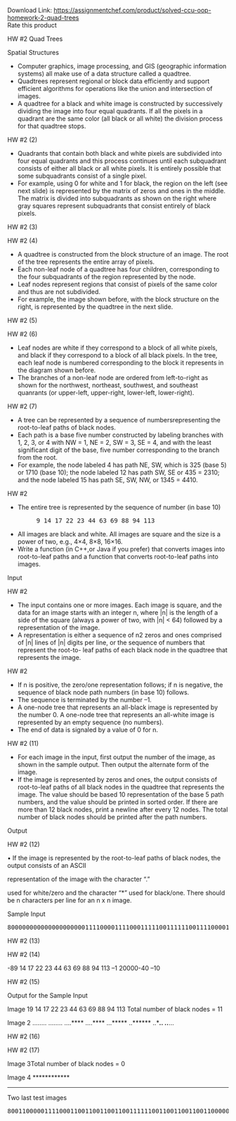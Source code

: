 Download Link: https://assignmentchef.com/product/solved-ccu-oop-homework-2-quad-trees
<br>
<span class="kksr-muted">Rate this product</span>

HW #2 Quad Trees

Spatial Structures

<ul>

 <li>Computer graphics, image processing, and GIS (geographic information systems) all make use of a data structure called a quadtree.</li>

 <li>Quadtrees represent regional or block data efficiently and support efficient algorithms for operations like the union and intersection of images.</li>

 <li>A quadtree for a black and white image is constructed by successively dividing the image into four equal quadrants. If all the pixels in a quadrant are the same color (all black or all white) the division process for that quadtree stops.</li>

</ul>

HW #2 (2)

<ul>

 <li>Quadrants that contain both black and white pixels are subdivided into four equal quadrants and this process continues until each subquadrant consists of either all black or all white pixels. It is entirely possible that some subquadrants consist of a single pixel.</li>

 <li>For example, using 0 for white and 1 for black, the region on the left (see next slide) is represented by the matrix of zeros and ones in the middle. The matrix is divided into subquadrants as shown on the right where gray squares represent subquadrants that consist entirely of black pixels.</li>

</ul>

HW #2 (3)

HW #2 (4)

<ul>

 <li>A quadtree is constructed from the block structure of an image. The root of the tree represents the entire array of pixels.</li>

 <li>Each non-leaf node of a quadtree has four children, corresponding to the four subquadrants of the region represented by the node.</li>

 <li>Leaf nodes represent regions that consist of pixels of the same color and thus are not subdivided.</li>

 <li>For example, the image shown before, with the block structure on the right, is represented by the quadtree in the next slide.</li>

</ul>

HW #2 (5)

HW #2 (6)

<ul>

 <li>Leaf nodes are white if they correspond to a block of all white pixels, and black if they correspond to a block of all black pixels. In the tree, each leaf node is numbered corresponding to the block it represents in the diagram shown before.</li>

 <li>The branches of a non-leaf node are ordered from left-to-right as shown for the northwest, northeast, southwest, and southeast quanrants (or upper-left, upper-right, lower-left, lower-right).</li>

</ul>

HW #2 (7)

<ul>

 <li>A tree can be represented by a sequence of numbersrepresenting the root-to-leaf paths of black nodes.</li>

 <li>Each path is a base five number constructed by labeling branches with 1, 2, 3, or 4 with NW = 1, NE = 2, SW = 3, SE = 4, and with the least significant digit of the base, five number corresponding to the branch from the root.</li>

 <li>For example, the node labeled 4 has path NE, SW, which is 325 (base 5) or 1710 (base 10); the node labeled 12 has path SW, SE or 435 = 2310; and the node labeled 15 has path SE, SW, NW, or 1345 = 4410.</li>

</ul>

HW #2

<ul>

 <li>The entire tree is represented by the sequence of number (in base 10)<pre>     9 14 17 22 23 44 63 69 88 94 113</pre></li>

 <li>All images are black and white. All images are square and the size is a power of two, e.g., 4×4, 8×8, 16×16.</li>

 <li>Write a function (in C++,or Java if you prefer) that converts images into root-to-leaf paths and a function that converts root-to-leaf paths into images.</li>

</ul>

Input

HW #2

<ul>

 <li>The input contains one or more images. Each image is square, and the data for an image starts with an integer n, where |n| is the length of a side of the square (always a power of two, with |n| &lt; 64) followed by a representation of the image.</li>

 <li>A representation is either a sequence of n2 zeros and ones comprised of |n| lines of |n| digits per line, or the sequence of numbers that represent the root-to- leaf paths of each black node in the quadtree that represents the image.</li>

</ul>

HW #2

<ul>

 <li>If n is positive, the zero/one representation follows; if n is negative, the sequence of black node path numbers (in base 10) follows.</li>

 <li>The sequence is terminated by the number –1.</li>

 <li>A one-node tree that represents an all-black image is represented by the number 0. A one-node tree that represents an all-white image is represented by an empty sequence (no numbers).</li>

 <li>The end of data is signaled by a value of 0 for n.</li>

</ul>

HW #2 (11)

<ul>

 <li>For each image in the input, first output the number of the image, as shown in the sample output. Then output the alternate form of the image.</li>

 <li>If the image is represented by zeros and ones, the output consists of root-to-leaf paths of all black nodes in the quadtree that represents the image. The value should be based 10 representation of the base 5 path numbers, and the value should be printed in sorted order. If there are more than 12 black nodes, print a newline after every 12 nodes. The total number of black nodes should be printed after the path numbers.</li>

</ul>

Output

HW #2 (12)

• If the image is represented by the root-to-leaf paths of black nodes, the output consists of an ASCII

representation of the image with the character “.”

used for white/zero and the character “*” used for black/one. There should be n characters per line for an n x n image.

Sample Input

<pre>80000000000000000000011110000111100011111001111110011110000111000</pre>

HW #2 (13)

HW #2 (14)

-89 14 17 22 23 44 63 69 88 94 113 –1 20000-40 –10

HW #2 (15)

Output for the Sample Input

Image 19 14 17 22 23 44 63 69 88 94 113 Total number of black nodes = 11

Image 2 …….. …….. ….**** ….**** …***** ..****** ..****.. ..***…

HW #2 (16)

HW #2 (17)

Image 3Total number of black nodes = 0

Image 4 ************

****

Two last test images

<pre>80011000001111000110011001100110011111100110011001100110000000000</pre>